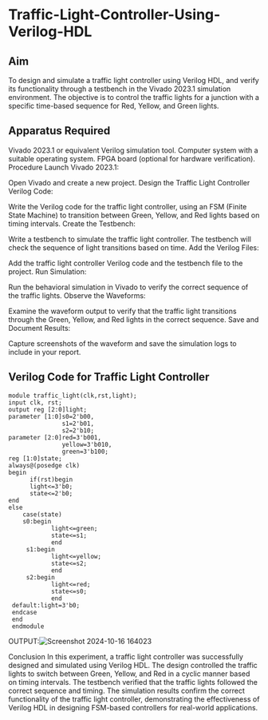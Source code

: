 # Traffic-Light-Controller-Using-Verilog-HDL
## Aim
To design and simulate a traffic light controller using Verilog HDL, and verify its functionality through a testbench in the Vivado 2023.1 simulation environment. The objective is to control the traffic lights for a junction with a specific time-based sequence for Red, Yellow, and Green lights.

## Apparatus Required
Vivado 2023.1 or equivalent Verilog simulation tool.
Computer system with a suitable operating system.
FPGA board (optional for hardware verification).
Procedure
Launch Vivado 2023.1:

Open Vivado and create a new project.
Design the Traffic Light Controller Verilog Code:

Write the Verilog code for the traffic light controller, using an FSM (Finite State Machine) to transition between Green, Yellow, and Red lights based on timing intervals.
Create the Testbench:

Write a testbench to simulate the traffic light controller. The testbench will check the sequence of light transitions based on time.
Add the Verilog Files:

Add the traffic light controller Verilog code and the testbench file to the project.
Run Simulation:

Run the behavioral simulation in Vivado to verify the correct sequence of the traffic lights.
Observe the Waveforms:

Examine the waveform output to verify that the traffic light transitions through the Green, Yellow, and Red lights in the correct sequence.
Save and Document Results:

Capture screenshots of the waveform and save the simulation logs to include in your report.

## Verilog Code for Traffic Light Controller
```
module traffic_light(clk,rst,light);
input clk, rst;
output reg [2:0]light;
parameter [1:0]s0=2'b00,
               s1=2'b01,
               s2=2'b10;
parameter [2:0]red=3'b001,
               yellow=3'b010,
               green=3'b100;
reg [1:0]state;
always@(posedge clk)
begin
      if(rst)begin
      light<=3'b0;
      state<=2'b0;
end
else
    case(state)
    s0:begin
            light<=green;
            state<=s1;
            end
     s1:begin
            light<=yellow;
            state<=s2;
            end
     s2:begin
            light<=red;
            state<=s0;
            end
 default:light=3'b0;
 endcase
 end
 endmodule
```

 OUTPUT:![Screenshot 2024-10-16 164023](https://github.com/user-attachments/assets/003f6ace-235c-47b7-9532-ef38a4b8935c)



Conclusion
In this experiment, a traffic light controller was successfully designed and simulated using Verilog HDL. The design controlled the traffic lights to switch between Green, Yellow, and Red in a cyclic manner based on timing intervals. The testbench verified that the traffic lights followed the correct sequence and timing. The simulation results confirm the correct functionality of the traffic light controller, demonstrating the effectiveness of Verilog HDL in designing FSM-based controllers for real-world applications.
